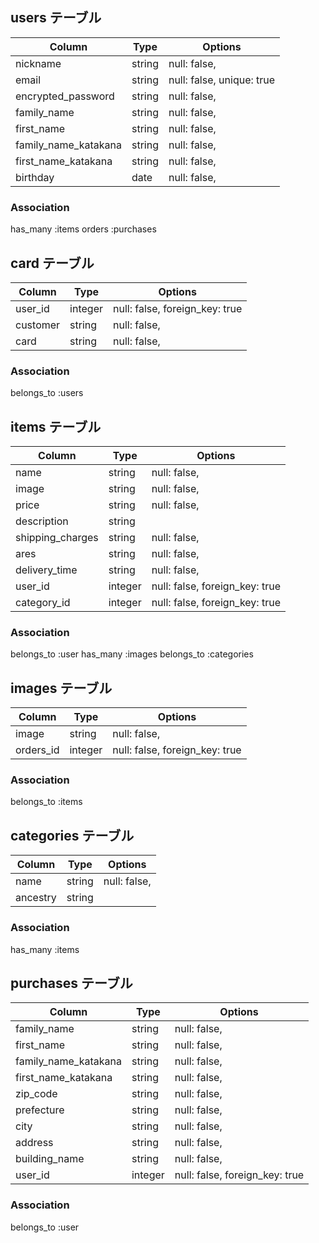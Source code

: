 

## users テーブル

|          Column        |    Type   |            Options             |
| ------------------     | --------- | ------------------------------ |
| nickname               | string    | null: false,                   |
| email                  | string    | null: false,  unique: true     |
| encrypted_password     | string    | null: false,                   |
| family_name            | string    | null: false,                   |
| first_name             | string    | null: false,                   |
| family_name_katakana   | string    | null: false,                   |
| first_name_katakana    | string    | null: false,                   |
| birthday               | date      | null: false,                   |


### Association
has_many      :items 
orders        :purchases 




## card テーブル

|       Column        |     Type      |              Options               |
| ------------------  | ------------- | ---------------------------------- |
| user_id             | integer       | null: false,    foreign_key: true  |
| customer            | string        | null: false,                       |
| card                | string        | null: false,                       |


### Association
belongs_to :users 





## items テーブル

|          Column        |    Type   |            Options               |
| ---------------------  | --------- | ------------------------------   |
| name                   | string    | null: false,                     |
| image                  | string    | null: false,                     |
| price                  | string    | null: false,                     |
| description            | string    |                                  |
| shipping_charges       | string    | null: false,                     |
| ares                   | string    | null: false,                     |
| delivery_time          | string    | null: false,                     |
| user_id                | integer   | null: false,  foreign_key: true  |
| category_id            | integer   | null: false,  foreign_key: true  |



### Association
belongs_to   :user 
has_many     :images 
belongs_to   :categories 



## images テーブル

|       Column        |     Type      |              Options               |
| ------------------  | ------------- | ---------------------------------- |
| image               | string        | null: false,                       |
| orders_id           | integer       | null: false,    foreign_key: true  |



### Association
belongs_to :items




## categories テーブル

|       Column        |     Type      |     Options      |
| ------------------  | ------------- | ---------------- |
| name                | string        | null: false,     |
| ancestry            | string        |                  |



### Association
has_many :items





##  purchases テーブル

|          Column         |    Type   |            Options               |
| ---------------------   | --------- | ------------------------------   |
| family_name             | string    | null: false,                     |
| first_name              | string    | null: false,                     |
| family_name_katakana    | string    | null: false,                     |
| first_name_katakana     | string    | null: false,                     |
| zip_code                | string    | null: false,                     |
| prefecture              | string    | null: false,                     |
| city                    | string    | null: false,                     |
| address                 | string    | null: false,                     |
| building_name           | string    | null: false,                     |
| user_id                 | integer   | null: false,  foreign_key: true  |


### Association
belongs_to   :user 


